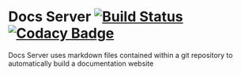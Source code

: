 # Docs Server [![Build Status](https://travis-ci.org/HasteCloud/DocsServer.svg?branch=master)](https://travis-ci.org/HasteCloud/DocsServer) [![Codacy Badge](https://api.codacy.com/project/badge/Grade/dea6949ac0064ba7adc650f20102a763)](https://www.codacy.com/app/Haste/DocsServer?utm_source=github.com&amp;utm_medium=referral&amp;utm_content=HasteCloud/DocsServer&amp;utm_campaign=Badge_Grade) #



Docs Server uses markdown files contained within a git repository to automatically build a documentation website
